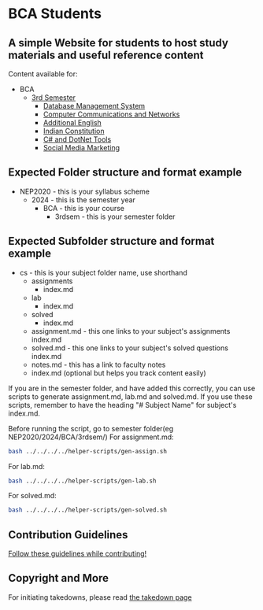 # BCA Students

## A simple Website for students to host study materials and useful reference content

Content available for:
- BCA
    - [3rd Semester](NEP2020/2024/BCA/3rdsem/index.md)
        - [Database Management System](NEP2020/2024/BCA/3rdsem/dbms/index.md)
        - [Computer Communications and Networks](NEP2020/2024/BCA/3rdsem/ccn/index.md)
        - [Additional English](NEP2020/2024/BCA/3rdsem/addEng/index.md)
        - [Indian Constitution](NEP2020/2024/BCA/3rdsem/ic/index.md)
        - [C# and DotNet Tools](NEP2020/2024/BCA/3rdsem/cs/index.md)
        - [Social Media Marketing](NEP2020/2024/BCA/3rdsem/smm/index.md)

## Expected Folder structure and format example
- NEP2020 - this is your syllabus scheme
    - 2024 - this is the semester year
        - BCA - this is your course
            - 3rdsem - this is your semester folder

## Expected Subfolder structure and format example
- cs - this is your subject folder name, use shorthand
    - assignments
        - index.md
    - lab
        - index.md
    - solved
        - index.md
    - assignment.md - this one links to your subject's assignments index.md
    - solved.md - this one links to your subject's solved questions index.md
    - notes.md - this has a link to faculty notes
    - index.md (optional but helps you track content easily)


If you are in the semester folder, and have added this correctly, you can use scripts to generate assignment.md, lab.md and solved.md. If you use these scripts, remember to have the heading "\# Subject Name" for subject's index.md.

Before running the script, go to semester folder(eg NEP2020/2024/BCA/3rdsem/)
For assignment.md:
```bash
bash ../../../../helper-scripts/gen-assign.sh
```

For lab.md:
```bash
bash ../../../../helper-scripts/gen-lab.sh
```

For solved.md:
```bash
bash ../../../../helper-scripts/gen-solved.sh
```

## Contribution Guidelines
[Follow these guidelines while contributing!](https://github.com/bca-students/content/blob/main/.github/CONTRIBUTING.md)

## Copyright and More
For initiating takedowns, please read [the takedown page](takedown.md)
